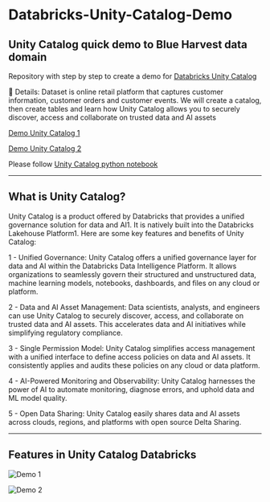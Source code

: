 # Databricks-Unity-Catalog-Demo

## Unity Catalog quick demo to Blue Harvest data domain

Repository with step by step to create a demo for [Databricks Unity Catalog](https://learn.microsoft.com/en-us/azure/databricks/data-governance/unity-catalog/)

📝 Details:
Dataset is online retail platform that captures customer information, customer orders and customer events. We will create a catalog, then create tables and learn how Unity Catalog allows you to securely discover, access and collaborate on trusted data and AI assets

[Demo Unity Catalog 1](https://youtu.be/mq2aQbteLmo)

[Demo Unity Catalog 2](https://youtu.be/RnNtCmbK1o8)

Please follow [Unity Catalog python notebook](https://github.com/lopesdiego12/Databricks-Unity-Catalog-Demo/blob/4867fda9fe610854a59cc498a3a257327d8efd8c/Scripts/Unity%20Catalog%20demo%20-%20Blue%20Harvest.ipynb)


---------------------------------------------------------------------------------------------------------------------------------------------

## What is Unity Catalog?

Unity Catalog is a product offered by Databricks that provides a unified governance solution for data and AI1. It is natively built into the Databricks Lakehouse Platform1. Here are some key features and benefits of Unity Catalog:

1 - Unified Governance: Unity Catalog offers a unified governance layer for data and AI within the Databricks Data Intelligence Platform. It allows organizations to seamlessly govern their structured and unstructured data, machine learning models, notebooks, dashboards, and files on any cloud or platform.

2 - Data and AI Asset Management: Data scientists, analysts, and engineers can use Unity Catalog to securely discover, access, and collaborate on trusted data and AI assets. This accelerates data and AI initiatives while simplifying regulatory compliance.

3 - Single Permission Model: Unity Catalog simplifies access management with a unified interface to define access policies on data and AI assets. It consistently applies and audits these policies on any cloud or data platform.

4 - AI-Powered Monitoring and Observability: Unity Catalog harnesses the power of AI to automate monitoring, diagnose errors, and uphold data and ML model quality.

5 - Open Data Sharing: Unity Catalog easily shares data and AI assets across clouds, regions, and platforms with open source Delta Sharing.


---------------------------------------------------------------------------------------------------------------------------------------------
## Features in Unity Catalog Databricks

![Demo 1](https://youtu.be/mq2aQbteLmo)

![Demo 2](https://youtu.be/RnNtCmbK1o8)

